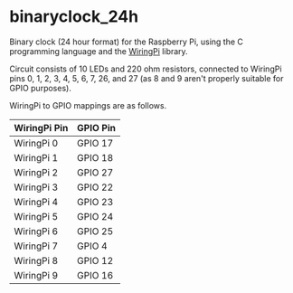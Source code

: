 # binaryclock\_24h
Binary clock (24 hour format) for the Raspberry Pi, using the C programming language and the [WiringPi](https://github.com/WiringPi/WiringPi) library.

Circuit consists of 10 LEDs and 220 ohm resistors, connected to WiringPi pins 0, 1, 2, 3, 4, 5, 6, 7, 26, and 27 (as 8 and 9 aren't properly suitable for GPIO purposes).

WiringPi to GPIO mappings are as follows.

| WiringPi Pin | GPIO Pin |
| ------------ | -------- |
| WiringPi 0   | GPIO 17  |
| WiringPi 1   | GPIO 18  |
| WiringPi 2   | GPIO 27  |
| WiringPi 3   | GPIO 22  |
| WiringPi 4   | GPIO 23  |
| WiringPi 5   | GPIO 24  |
| WiringPi 6   | GPIO 25  |
| WiringPi 7   | GPIO 4   |
| WiringPi 8   | GPIO 12  |
| WiringPi 9   | GPIO 16  |
